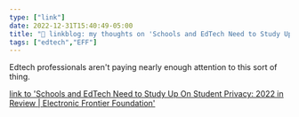 ```yaml
---
type: ["link"]
date: 2022-12-31T15:40:49-05:00
title: "🔗 linkblog: my thoughts on 'Schools and EdTech Need to Study Up On Student Privacy: 2022 in Review | Electronic Frontier Foundation'"
tags: ["edtech","EFF"]
---
```

Edtech professionals aren't paying nearly enough attention to this sort of thing.  
 

[link to 'Schools and EdTech Need to Study Up On Student Privacy: 2022 in Review | Electronic Frontier Foundation'](https://www.eff.org/deeplinks/2022/12/schools-and-edtech-need-study-student-privacy-year-review-2022)
